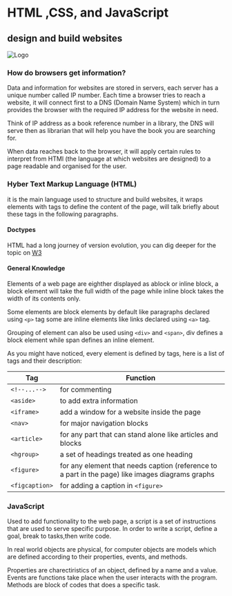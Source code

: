 # HTML ,CSS, and JavaScript
## design and build websites
![Logo](https://static.packt-cdn.com/products/9781838648121/graphics/assets/9a5e3a54-0f0e-42a2-ab09-3ab748173cfe.png)
&nbsp;
### How do browsers get information?
Data and information for websites are stored in servers, each server has a unique number called IP number. Each time a browser tries to reach a website, it will connect first to a DNS (Domain Name System) which in turn provides the browser with the required IP address for the website in need.

Think of IP address as a book reference number in a library, the DNS will serve then as librarian that will help you have the book you are searching for. 

When data reaches back to the browser, it will apply certain rules to interpret from HTMl (the language at which websites are designed) to a page readable and organised for the user.
&nbsp;

### Hyber Text Markup Language (HTML)
it is the main language used to structure and build websites, it wraps elements with tags to define the content of the page, will talk briefly about these tags in the following paragraphs.
&nbsp;

#### Doctypes
HTML had a long journey of version evolution, you can dig deeper for the topic on [W3](https://www.w3.org/wiki/Doctypes_and_markup_styles)

#### General Knowledge

Elements of a web page are eighther displayed as ablock or inline block, a block element will take the full width of the page while inline block takes the width of its contents only.

Some elements are block elements by default like paragraphs declared using `<p>` tag some are inline elements like links declared using `<a>` tag.

Grouping of element can also be used using `<div>` and `<span>`, div defines a block element while span defines an inline element.

As you might have noticed, every element is defined by tags, here is a list of tags and their description:

Tag | Function
------------ | -------------
`<!--...-->` | for commenting
`<aside>` | to add extra information
`<iframe>` | add a window for a website inside the page
`<nav>` | for major navigation blocks
`<article>` | for any part that can stand alone like articles and blocks
`<hgroup>` | a set of headings treated as one heading
`<figure>` | for any element that needs caption (reference to a part in the page) like images diagrams graphs
`<figcaption>`| for adding a caption in `<figure>`

### JavaScript
Used to add functionality to the web page, a script is a set of instructions that are used to serve  specific purpose. In order to write a script, define a goal, break to tasks,then write code.

In real world objects are physical, for computer objects are models which are defined according to their properties, events, and methods.

Properties are charectiristics of an object, defined by a name and a value. Events are functions take place when the user interacts with the program. Methods are block of codes that does a specific task.